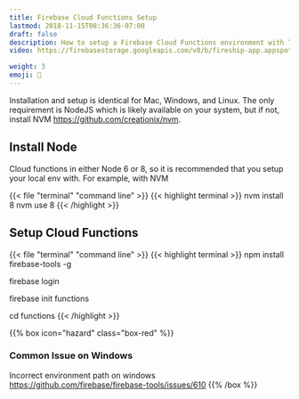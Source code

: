 ```yaml
---
title: Firebase Cloud Functions Setup
lastmod: 2018-11-15T08:36:36-07:00
draft: false
description: How to setup a Firebase Cloud Functions environment with TypeScript
video: https://firebasestorage.googleapis.com/v0/b/fireship-app.appspot.com/o/courses%2Fcloud-functions-master-course%2F1-install.mp4?alt=media&token=c0bca07e-4936-48cb-a8c7-58a0131c8075

weight: 3
emoji: 👶
---
```


Installation and setup is identical for Mac, Windows, and Linux. The only requirement is NodeJS which is likely available on your system, but if not, install NVM https://github.com/creationix/nvm. 

## Install Node

Cloud functions in either Node 6 or 8, so it is recommended that you setup your local env with. For example, with NVM

{{< file "terminal" "command line" >}}
{{< highlight terminal >}}
nvm install 8
nvm use 8
{{< /highlight >}}


## Setup Cloud Functions


{{< file "terminal" "command line" >}}
{{< highlight terminal >}}
npm install firebase-tools -g

firebase login

firebase init functions

cd functions
{{< /highlight >}}



{{% box icon="hazard" class="box-red" %}}
### Common Issue on Windows
Incorrect environment path on windows https://github.com/firebase/firebase-tools/issues/610
{{% /box %}}